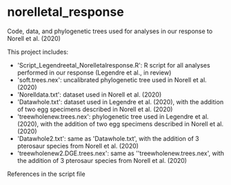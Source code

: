# norelletal_response
Code, data, and phylogenetic trees used for analyses in our response to Norell et al. (2020)

This project includes:
- 'Script_Legendreetal_Norelletalresponse.R': R script for all analyses performed in our response (Legendre et al., in review)
- 'soft.trees.nex': uncalibrated phylogenetic tree used in Norell et al. (2020)
- 'Norelldata.txt': dataset used in Norell et al. (2020)
- 'Datawhole.txt': dataset used in Legendre et al. (2020), with the addition of two egg specimens described in  Norell et al. (2020)
- 'treewholenew.trees.nex': phylogenetic tree used in Legendre et al. (2020), with the addition of two egg specimens described in  Norell et al. (2020)
- 'Datawhole2.txt': same as 'Datawhole.txt', with the addition of 3 pterosaur species from Norell et al. (2020)
- 'treewholenew2.DGE.trees.nex': same as ''treewholenew.trees.nex', with the addition of 3 pterosaur species from Norell et al. (2020)

References in the script file


